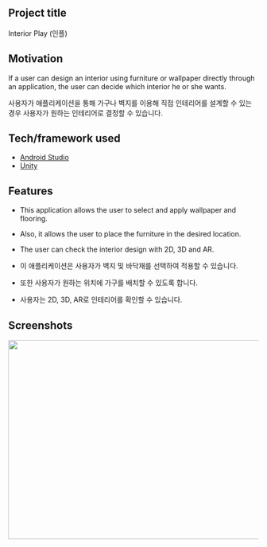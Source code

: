 ## Project title
Interior Play (인플)

## Motivation
If a user can design an interior using furniture or wallpaper directly through an application, the user can decide which interior he or she wants.

사용자가 애플리케이션을 통해 가구나 벽지를 이용해 직접 인테리어를 설계할 수 있는 경우 사용자가 원하는 인테리어로 결정할 수 있습니다.

## Tech/framework used
- [Android Studio](https://developer.android.com/studio?hl=ko)
- [Unity](https://unity.com/kr)

## Features
- This application allows the user to select and apply wallpaper and flooring.

- Also, it allows the user to place the furniture in the desired location.

- The user can check the interior design with 2D, 3D and AR.

- 이 애플리케이션은 사용자가 벽지 및 바닥재를 선택하여 적용할 수 있습니다.

- 또한 사용자가 원하는 위치에 가구를 배치할 수 있도록 합니다.

- 사용자는 2D, 3D, AR로 인테리어를 확인할 수 있습니다.

## Screenshots
<img src="https://user-images.githubusercontent.com/43838237/94360490-8349da00-00e8-11eb-96f4-358d3003e8e2.pn" width="700" height="400">
